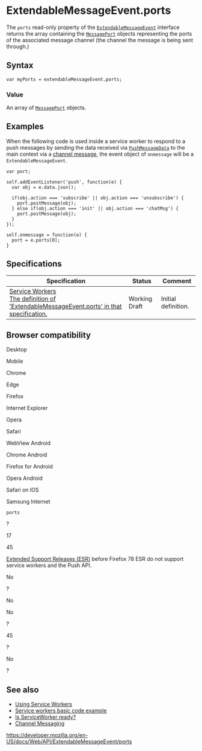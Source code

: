 ExtendableMessageEvent.ports
============================

The `ports` read-only property of the [`ExtendableMessageEvent`](../extendablemessageevent) interface returns the array containing the [`MessagePort`](../messageport) objects representing the ports of the associated message channel (the channel the message is being sent through.)

Syntax
------

    var myPorts = extendableMessageEvent.ports;

### Value

An array of [`MessagePort`](../messageport) objects.

Examples
--------

When the following code is used inside a service worker to respond to a push messages by sending the data received via [`PushMessageData`](../pushmessagedata) to the main context via a [channel message](../channel_messaging_api), the event object of `onmessage` will be a `ExtendableMessageEvent`.

    var port;

    self.addEventListener('push', function(e) {
      var obj = e.data.json();

      if(obj.action === 'subscribe' || obj.action === 'unsubscribe') {
        port.postMessage(obj);
      } else if(obj.action === 'init' || obj.action === 'chatMsg') {
        port.postMessage(obj);
      }
    });

    self.onmessage = function(e) {
      port = e.ports[0];
    }

Specifications
--------------

<table><thead><tr class="header"><th>Specification</th><th>Status</th><th>Comment</th></tr></thead><tbody><tr class="odd"><td><a href="https://w3c.github.io/ServiceWorker/#dom-extendablemessageevent-ports">Service Workers<br />
<span class="small">The definition of 'ExtendableMessageEvent.ports' in that specification.</span></a></td><td><span class="spec-wd">Working Draft</span></td><td>Initial definition.</td></tr></tbody></table>

Browser compatibility
---------------------

Desktop

Mobile

Chrome

Edge

Firefox

Internet Explorer

Opera

Safari

WebView Android

Chrome Android

Firefox for Android

Opera Android

Safari on IOS

Samsung Internet

`ports`

?

17

45

[Extended Support Releases (ESR)](https://www.mozilla.org/en-US/firefox/organizations/) before Firefox 78 ESR do not support service workers and the Push API.

No

?

No

No

?

45

?

No

?

See also
--------

-   [Using Service Workers](../service_worker_api/using_service_workers)
-   [Service workers basic code example](https://github.com/mdn/sw-test)
-   [Is ServiceWorker ready?](https://jakearchibald.github.io/isserviceworkerready/)
-   [Channel Messaging](../channel_messaging_api)

<a href="https://developer.mozilla.org/en-US/docs/Web/API/ExtendableMessageEvent/ports" class="_attribution-link">https://developer.mozilla.org/en-US/docs/Web/API/ExtendableMessageEvent/ports</a>
